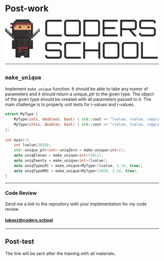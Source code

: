 <!-- .slide: data-background="#111111" -->

# Post-work

<a href="https://coders.school">
    <img width="500" src="../img/coders_school_logo.png" alt="Coders School" class="plain">
</a>

___

## `make_unique`

Implement `make_unique` function. It should be able to take any numer of parameters and it should return a unique_ptr to the given type. The object of the given type should be created with all parameters passed to it.
The main challenge is to properly unit tests for l-values and r-values.

```cpp
struct MyType {
    MyType(int&, double&&, bool) { std::cout << "lvalue, rvalue, copy\n"; }
    MyType(int&&, double&, bool) { std::cout << "rvalue, lvalue, copy\n"; }
};

int main(){
    int lvalue{2020};
    std::unique_ptr<int> uniqZero = make_unique<int>();
    auto uniqEleven = make_unique<int>(2011);
    auto uniqTwenty = make_unique<int>(lvalue);
    auto uniqTypeLRC = make_unique<MyType>(lvalue, 3.14, true);
    auto uniqTypeRRC = make_unique<MyType>(2020, 3.14, true);
}
```


___

### Code Review

Send me a link to the repository with your implementation for my code review.

#### [lukasz@coders.school](mailto:lukasz@coders.school)

___

## Post-test

The link will be sent after the training with all materials.
